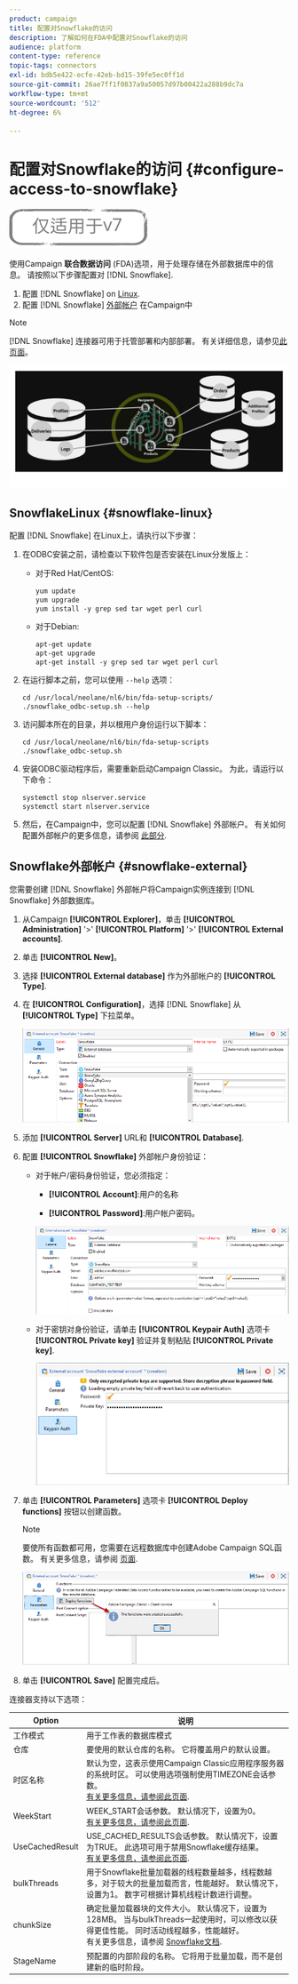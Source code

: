 ```yaml
---
product: campaign
title: 配置对Snowflake的访问
description: 了解如何在FDA中配置对Snowflake的访问
audience: platform
content-type: reference
topic-tags: connectors
exl-id: bdb5e422-ecfe-42eb-bd15-39fe5ec0ff1d
source-git-commit: 26ae7ff1f0837a9a50057d97b00422a288b9dc7a
workflow-type: tm+mt
source-wordcount: '512'
ht-degree: 6%

---
```


# 配置对Snowflake的访问 {#configure-access-to-snowflake}

![](../../assets/v7-only.svg)

使用Campaign **联合数据访问** (FDA)选项，用于处理存储在外部数据库中的信息。 请按照以下步骤配置对 [!DNL Snowflake].

1. 配置 [!DNL Snowflake] on [Linux](#snowflake-linux).
1. 配置 [!DNL Snowflake] [外部帐户](#snowflake-external) 在Campaign中

>[!NOTE]
>
>[!DNL Snowflake] 连接器可用于托管部署和内部部署。 有关详细信息，请参见[此页面](../../installation/using/capability-matrix.md)。

![](assets/snowflake_3.png)

## SnowflakeLinux {#snowflake-linux}

配置 [!DNL Snowflake] 在Linux上，请执行以下步骤：

1. 在ODBC安装之前，请检查以下软件包是否安装在Linux分发版上：

   * 对于Red Hat/CentOS:

      ```
      yum update
      yum upgrade
      yum install -y grep sed tar wget perl curl
      ```

   * 对于Debian:

      ```
      apt-get update
      apt-get upgrade
      apt-get install -y grep sed tar wget perl curl
      ```

1. 在运行脚本之前，您可以使用 `--help` 选项：

   ```
   cd /usr/local/neolane/nl6/bin/fda-setup-scripts/
   ./snowflake_odbc-setup.sh --help
   ```

1. 访问脚本所在的目录，并以根用户身份运行以下脚本：

   ```
   cd /usr/local/neolane/nl6/bin/fda-setup-scripts
   ./snowflake_odbc-setup.sh
   ```

1. 安装ODBC驱动程序后，需要重新启动Campaign Classic。 为此，请运行以下命令：

   ```
   systemctl stop nlserver.service
   systemctl start nlserver.service
   ```

1. 然后，在Campaign中，您可以配置 [!DNL Snowflake] 外部帐户。 有关如何配置外部帐户的更多信息，请参阅 [此部分](#snowflake-external).

## Snowflake外部帐户 {#snowflake-external}

您需要创建 [!DNL Snowflake] 外部帐户将Campaign实例连接到 [!DNL Snowflake] 外部数据库。

1. 从Campaign **[!UICONTROL Explorer]**，单击 **[!UICONTROL Administration]** &#39;>&#39; **[!UICONTROL Platform]** &#39;>&#39; **[!UICONTROL External accounts]**.

1. 单击 **[!UICONTROL New]**。

1. 选择 **[!UICONTROL External database]** 作为外部帐户的 **[!UICONTROL Type]**.

1. 在 **[!UICONTROL Configuration]**，选择 [!DNL Snowflake] 从 **[!UICONTROL Type]** 下拉菜单。

   ![](assets/snowflake_5.png)

1. 添加 **[!UICONTROL Server]** URL和 **[!UICONTROL Database]**.

1. 配置 **[!UICONTROL Snowflake]** 外部帐户身份验证：

   * 对于帐户/密码身份验证，您必须指定：

      * **[!UICONTROL Account]**:用户的名称

      * **[!UICONTROL Password]**:用户帐户密码。

      ![](assets/snowflake.png)

   * 对于密钥对身份验证，请单击 **[!UICONTROL Keypair Auth]** 选项卡 **[!UICONTROL Private key]** 验证并复制粘贴 **[!UICONTROL Private key]**.

      ![](assets/snowflake_4.png)


1. 单击 **[!UICONTROL Parameters]** 选项卡 **[!UICONTROL Deploy functions]** 按钮以创建函数。

   >[!NOTE]
   >
   >要使所有函数都可用，您需要在远程数据库中创建Adobe Campaign SQL函数。 有关更多信息，请参阅 [页面](../../configuration/using/adding-additional-sql-functions.md).

   ![](assets/snowflake_2.png)

1. 单击 **[!UICONTROL Save]** 配置完成后。

连接器支持以下选项：

| Option | 说明 |
|---|---|
| 工作模式 | 用于工作表的数据库模式 |
| 仓库 | 要使用的默认仓库的名称。 它将覆盖用户的默认设置。 |
| 时区名称 | 默认为空，这表示使用Campaign Classic应用程序服务器的系统时区。 可以使用选项强制使用TIMEZONE会话参数。 <br>[有关更多信息，请参阅此页面](https://docs.snowflake.net/manuals/sql-reference/parameters.html#timezone). |
| WeekStart | WEEK_START会话参数。 默认情况下，设置为0。 <br>[有关更多信息，请参阅此页面](https://docs.snowflake.com/en/sql-reference/parameters.html#week-start). |
| UseCachedResult | USE_CACHED_RESULTS会话参数。 默认情况下，设置为TRUE。 此选项可用于禁用Snowflake缓存结果。 <br>[有关更多信息，请参阅此页面](https://docs.snowflake.net/manuals/user-guide/querying-persisted-results.html). |
| bulkThreads | 用于Snowflake批量加载器的线程数量越多，线程数越多，对于较大的批量加载而言，性能越好。 默认情况下，设置为1。 数字可根据计算机线程计数进行调整。 |
| chunkSize | 确定批量加载器块的文件大小。 默认情况下，设置为128MB。 当与bulkThreads一起使用时，可以修改以获得更佳性能。 同时活动线程越多，性能越好。 <br>有关更多信息，请参阅 [Snowflake文档](https://docs.snowflake.net/manuals/sql-reference/sql/put.html). |
| StageName | 预配置的内部阶段的名称。 它将用于批量加载，而不是创建新的临时阶段。 |
